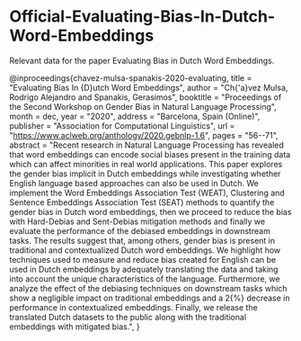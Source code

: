 # Official-Evaluating-Bias-In-Dutch-Word-Embeddings
Relevant data for the paper Evaluating Bias in Dutch Word Embeddings.

@inproceedings{chavez-mulsa-spanakis-2020-evaluating,
    title = "Evaluating Bias In {D}utch Word Embeddings",
    author = "Ch{\'a}vez Mulsa, Rodrigo Alejandro  and
      Spanakis, Gerasimos",
    booktitle = "Proceedings of the Second Workshop on Gender Bias in Natural Language Processing",
    month = dec,
    year = "2020",
    address = "Barcelona, Spain (Online)",
    publisher = "Association for Computational Linguistics",
    url = "https://www.aclweb.org/anthology/2020.gebnlp-1.6",
    pages = "56--71",
    abstract = "Recent research in Natural Language Processing has revealed that word embeddings can encode social biases present in the training data which can affect minorities in real world applications. This paper explores the gender bias implicit in Dutch embeddings while investigating whether English language based approaches can also be used in Dutch. We implement the Word Embeddings Association Test (WEAT), Clustering and Sentence Embeddings Association Test (SEAT) methods to quantify the gender bias in Dutch word embeddings, then we proceed to reduce the bias with Hard-Debias and Sent-Debias mitigation methods and finally we evaluate the performance of the debiased embeddings in downstream tasks. The results suggest that, among others, gender bias is present in traditional and contextualized Dutch word embeddings. We highlight how techniques used to measure and reduce bias created for English can be used in Dutch embeddings by adequately translating the data and taking into account the unique characteristics of the language. Furthermore, we analyze the effect of the debiasing techniques on downstream tasks which show a negligible impact on traditional embeddings and a 2{\%} decrease in performance in contextualized embeddings. Finally, we release the translated Dutch datasets to the public along with the traditional embeddings with mitigated bias.",
}
